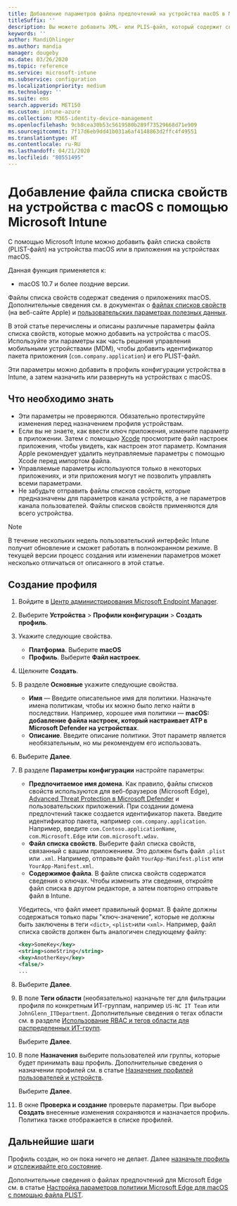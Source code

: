 ```yaml
---
title: Добавление параметров файла предпочтений на устройства macOS в Microsoft Intune в Azure | Документация Майкрософт
titleSuffix: ''
description: Вы можете добавить XML- или PLIS-файл, который содержит сведения о ключах для вашего приложения. Используйте профиль конфигурации устройства для файла предпочтений, чтобы изменить сведения о ключах в файле списка свойств и назначить файл устройствам с macOS.
keywords: ''
author: MandiOhlinger
ms.author: mandia
manager: dougeby
ms.date: 03/26/2020
ms.topic: reference
ms.service: microsoft-intune
ms.subservice: configuration
ms.localizationpriority: medium
ms.technology: ''
ms.suite: ems
search.appverid: MET150
ms.custom: intune-azure
ms.collection: M365-identity-device-management
ms.openlocfilehash: 9cb8cea30b53c5619580b289f73529668d71e909
ms.sourcegitcommit: 7f17d6eb9dd41b031a6af4148863d2ffc4f49551
ms.translationtype: HT
ms.contentlocale: ru-RU
ms.lasthandoff: 04/21/2020
ms.locfileid: "80551495"
---
```

# <a name="add-a-property-list-file-to-macos-devices-using-microsoft-intune"></a>Добавление файла списка свойств на устройства с macOS с помощью Microsoft Intune

С помощью Microsoft Intune можно добавить файл списка свойств (PLIST-файл) на устройства macOS или в приложения на устройствах macOS.

Данная функция применяется к:

- macOS 10.7 и более поздние версии.

Файлы списка свойств содержат сведения о приложениях macOS. Дополнительные сведения см. в документах о [файлах списков свойств](https://developer.apple.com/library/archive/documentation/General/Reference/InfoPlistKeyReference/Articles/AboutInformationPropertyListFiles.html) (на веб-сайте Apple) и [пользовательских параметрах полезных данных](https://support.apple.com/guide/mdm/custom-mdm9abbdbe7/1/web/1).

В этой статье перечислены и описаны различные параметры файла списка свойств, которые можно добавить на устройства с macOS. Используйте эти параметры как часть решения управления мобильными устройствами (MDM), чтобы добавить идентификатор пакета приложения (`com.company.application`) и его PLIST-файл.

Эти параметры можно добавить в профиль конфигурации устройства в Intune, а затем назначить или развернуть на устройствах c macOS.

## <a name="what-you-need-to-know"></a>Что необходимо знать

- Эти параметры не проверяются. Обязательно протестируйте изменения перед назначением профиля устройствам.
- Если вы не знаете, как ввести ключ приложения, измените параметр в приложении. Затем с помощью [Xcode](https://developer.apple.com/xcode/) просмотрите файл настроек приложения, чтобы увидеть, как настроен этот параметр. Компания Apple рекомендует удалить неуправляемые параметры с помощью Xcode перед импортом файла.
- Управляемые параметры используются только в некоторых приложениях, и эти приложения могут не позволить управлять всеми параметрами.
- Не забудьте отправить файлы списков свойств, которые предназначены для параметров канала устройств, а не параметров канала пользователей. Файлы списков свойств применяются для всего устройства.

> [!NOTE]
> В течение нескольких недель пользовательский интерфейс Intune получит обновление и сможет работать в полноэкранном режиме. В текущей версии процесс создания или изменении параметров может несколько отличаться от описанного в этой статье.

## <a name="create-the-profile"></a>Создание профиля

1. Войдите в [Центр администрирования Microsoft Endpoint Manager](https://go.microsoft.com/fwlink/?linkid=2109431).
2. Выберите **Устройства** > **Профили конфигурации** > **Создать профиль**.
3. Укажите следующие свойства.

    - **Платформа**. Выберите **macOS**
    - **Профиль**. Выберите **Файл настроек**.

4. Щелкните **Создать**.
5. В разделе **Основные** укажите следующие свойства.

    - **Имя** — Введите описательное имя для политики. Назначьте имена политикам, чтобы их можно было легко найти в последствии. Например, хорошее имя политики — **macOS: добавление файла настроек, который настраивает ATP в Microsoft Defender на устройствах**.
    - **Описание**. Введите описание политики. Этот параметр является необязательным, но мы рекомендуем его использовать.

6. Выберите **Далее**.

7. В разделе **Параметры конфигурации** настройте параметры:

    - **Предпочитаемое имя домена**. Как правило, файлы списков свойств используются для веб-браузеров (Microsoft Edge), [Advanced Threat Protection в Microsoft Defender](https://docs.microsoft.com/windows/security/threat-protection/microsoft-defender-atp/microsoft-defender-atp-mac) и пользовательских приложений. При создании домена предпочтений также создается идентификатор пакета. Введите идентификатор пакета, например `com.company.application`. Например, введите `com.Contoso.applicationName`, `com.Microsoft.Edge` или `com.microsoft.wdav`.
    - **Файл списка свойств**. Выберите файл списка свойств, связанный с вашим приложением. Это должен быть файл `.plist` или `.xml`. Например, отправьте файл `YourApp-Manifest.plist` или `YourApp-Manifest.xml`.
    - **Содержимое файла**. В файле списка свойств содержатся сведения о ключах. Чтобы изменить эти сведения, откройте файл списка в другом редакторе, а затем повторно отправьте файл в Intune.

    Убедитесь, что файл имеет правильный формат. В файле должны содержаться только пары "ключ-значение", которые не должны быть заключены в теги `<dict>`, `<plist>`или `<xml>`. Например, файл списка свойств должен быть аналогичен следующему файлу:

    ```xml
    <key>SomeKey</key>
    <string>someString</string>
    <key>AnotherKey</key>
    <false/>
    ...
    ```

8. Выберите **Далее**.
9. В поле **Теги области** (необязательно) назначьте тег для фильтрации профиля по конкретным ИТ-группам, например `US-NC IT Team` или `JohnGlenn_ITDepartment`. Дополнительные сведения о тегах области см. в разделе [Использование RBAC и тегов области для распределенных ИТ-групп](../fundamentals/scope-tags.md).

    Выберите **Далее**.

10. В поле **Назначения** выберите пользователей или группы, которые будет принимать ваш профиль. Дополнительные сведения о назначении профилей см. в статье [Назначение профилей пользователей и устройств](device-profile-assign.md).

    Выберите **Далее**.

11. В окне **Проверка и создание** проверьте параметры. При выборе **Создать** внесенные изменения сохраняются и назначается профиль. Политика также отображается в списке профилей.

## <a name="next-steps"></a>Дальнейшие шаги

Профиль создан, но он пока ничего не делает. Далее [назначьте профиль](device-profile-assign.md) и [отслеживайте его состояние](device-profile-monitor.md).

Дополнительные сведения о файлах предпочтений для Microsoft Edge см. в статье [Настройка параметров политики Microsoft Edge для macOS с помощью файла PLIST](https://docs.microsoft.com/deployedge/configure-microsoft-edge-on-mac).
